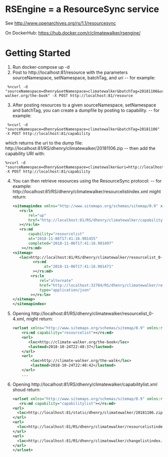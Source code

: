 # RSEngine = a ResourceSync service

See http://www.openarchives.org/rs/1.1/resourcesync

On DockerHub: https://hub.docker.com/r/climatewalker/rsengine/

# Getting Started

1. Run docker-compose up -d
2. Post to http://localhost:81/resource with the parameters sourceNamespace, setNamespace, batchTag, and uri
  -- for example:
  ```
   %>curl -d "sourceNamespace=dhenry&setNamespace=climatewalker&batchTag=20181106&uri=http://climate-walker.org/the-book" -X POST http://localhost:81/resource
   ```
3. After posting resources to a given sourceNamespace, setNamespace and batchTag, you can create a dumpfile by posting to capability. 
  -- for example:
  ```
   %>curl -d "sourceNamespace=dhenry&setNamespace=climatewalker&batchTag=20181106" -X POST http://localhost:81/capability
   ```
   which returns the uri to the dump file: http://localhost:81/RS/dhenry/climatewalker/20181106.zip 
   -- then add the capability URI with:
   ```
   %>curl -d "sourceNamespace=dhenry&setNamespace=climatewalker&uri=http://localhost:81/RS/dhenry/climatewalker/20181106.zip&capabilityType=dump" -X POST http://localhost:81/capability
   ```
4.  You can then retrieve resources using the ResourceSync protocol:
   -- for example:
    http://localhost:81/RS/dhenry/climatewalker/resourcelistindex.xml might return:
     ```xml
     <sitemapindex xmlns="http://www.sitemaps.org/schemas/sitemap/0.9" xmlns:rs="http://www.openarchives.org/rs/terms/" >
        <rs:ln
            rel="up"
            href="http://localhost:81/RS/dhenry/climatewalker/capabilitylist.xml"
        ></rs:ln>
        <rs:md 
            capability="resourcelist"
            at="2018-11-06T17:41:16.901455"
            completed="2018-11-06T17:41:16.901497"
         ></rs:md>
     <sitemap>
        <loc>http://localhost:81/RS/dhenry/climatewalker/resourcelist_0-4.xml</loc>
              <rs:md
                   at="2018-11-06T17:41:16.901471"
              ></rs:md>
             <rs:ln
                 rel="alternate"
                 href="http://localhost:32784/RS/dhenry/climatewalker/resourcelist_0-4.json"
                 type="application/json"
             ></rs:ln>
     </sitemap>
    </sitemapindex>
5. Opening http://localhost:81/RS/dhenry/climatewalker/resourcelist_0-4.xml, might return:
    ```xml
    <urlset xmlns="http://www.sitemaps.org/schemas/sitemap/0.9" xmlns:rs="http://www.openarchives.org/rs/terms/" >
        <rs:md capability="resourcelist"></rs:md>
        <url>
           <loc>http://climate-walker.org/the-book</loc>
           <lastmod>2018-10-24T22:48:37</lastmod>
        </url>
        <url>
            <loc>http://climate-walker.org/the-walk</loc>
            <lastmod>2018-10-24T22:48:42</lastmod>
        </url>
        ...
6. Opening http://localhost:81/RS/dhenry/climatewalker/capabilitylist.xml shoud return:
      ```xml
      <urlset xmlns="http://www.sitemaps.org/schemas/sitemap/0.9" xmlns:rs="http://www.openarchives.org/rs/terms/" >
         <rs:md capability="capabilitylist"></rs:md>
      <url>
        <loc>http://localhost:81/static/dhenry/climatewalker/20181106.zip</loc>
      </url>
      <url>
        <loc>http://localhost:81/RS/dhenry/climatewalker/resourcelistindex.xml</loc>
      </url>
      <url>
        <loc>http://localhost:81/RS/dhenry/climatewalker/changelistindex.xml</loc>
      </url>
    </urlset>

